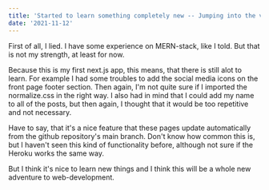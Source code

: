 ```yaml
---
title: 'Started to learn something completely new -- Jumping into the void'
date: '2021-11-12'
---
```


First of all, I lied. I have some experience on MERN-stack, like I told. But that is not my strength, at least for now.

Because this is my first next.js app, this means, that there is still alot to learn. For example I had some troubles to add the social media icons on the front page footer section. Then again, I'm not quite sure if I imported the normalize.css in the right way. I also had in mind that I could add my name to all of the posts, but then again, I thought that it would be too repetitive and not necessary.

Have to say, that it's a nice feature that these pages update automatically from the github repository's main branch. Don't know how common this is, but I haven't seen this kind of functionality before, although not sure if the Heroku works the same way.

But I think it's nice to learn new things and I think this will be a whole new adventure to web-development. 


